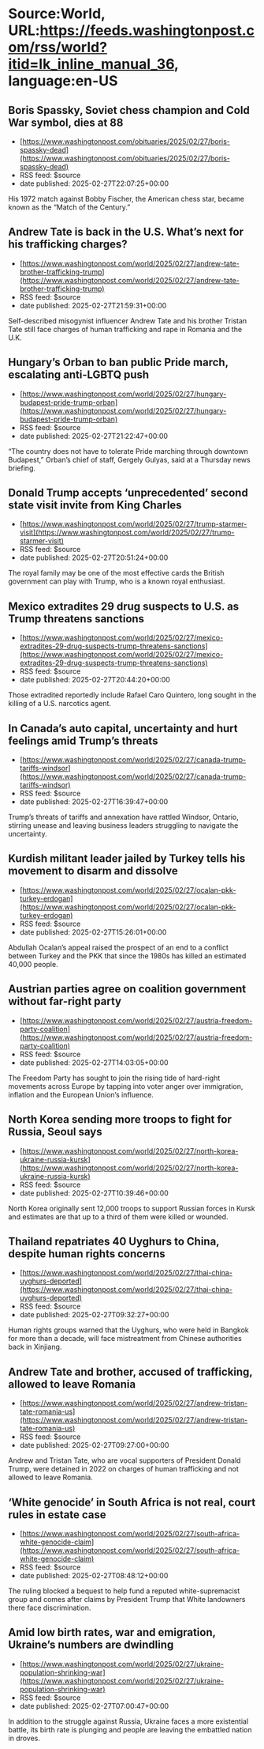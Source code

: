# Source:World, URL:https://feeds.washingtonpost.com/rss/world?itid=lk_inline_manual_36, language:en-US

## Boris Spassky, Soviet chess champion and Cold War symbol, dies at 88
 - [https://www.washingtonpost.com/obituaries/2025/02/27/boris-spassky-dead](https://www.washingtonpost.com/obituaries/2025/02/27/boris-spassky-dead)
 - RSS feed: $source
 - date published: 2025-02-27T22:07:25+00:00

His 1972 match against Bobby Fischer, the American chess star, became known as the “Match of the Century.”

## Andrew Tate is back in the U.S. What’s next for his trafficking charges?
 - [https://www.washingtonpost.com/world/2025/02/27/andrew-tate-brother-trafficking-trump](https://www.washingtonpost.com/world/2025/02/27/andrew-tate-brother-trafficking-trump)
 - RSS feed: $source
 - date published: 2025-02-27T21:59:31+00:00

Self-described misogynist influencer Andrew Tate and his brother Tristan Tate still face charges of human trafficking and rape in Romania and the U.K.

## Hungary’s Orban to ban public Pride march, escalating anti-LGBTQ push
 - [https://www.washingtonpost.com/world/2025/02/27/hungary-budapest-pride-trump-orban](https://www.washingtonpost.com/world/2025/02/27/hungary-budapest-pride-trump-orban)
 - RSS feed: $source
 - date published: 2025-02-27T21:22:47+00:00

“The country does not have to tolerate Pride marching through downtown Budapest,” Orban’s chief of staff, Gergely Gulyas, said at a Thursday news briefing.

## Donald Trump accepts ‘unprecedented’ second state visit invite from King Charles
 - [https://www.washingtonpost.com/world/2025/02/27/trump-starmer-visit](https://www.washingtonpost.com/world/2025/02/27/trump-starmer-visit)
 - RSS feed: $source
 - date published: 2025-02-27T20:51:24+00:00

The royal family may be one of the most effective cards the British government can play with Trump, who is a known royal enthusiast.

## Mexico extradites 29 drug suspects to U.S. as Trump threatens sanctions
 - [https://www.washingtonpost.com/world/2025/02/27/mexico-extradites-29-drug-suspects-trump-threatens-sanctions](https://www.washingtonpost.com/world/2025/02/27/mexico-extradites-29-drug-suspects-trump-threatens-sanctions)
 - RSS feed: $source
 - date published: 2025-02-27T20:44:20+00:00

Those extradited reportedly include Rafael Caro Quintero, long sought in the killing of a U.S. narcotics agent.

## In Canada’s auto capital, uncertainty and hurt feelings amid Trump’s threats
 - [https://www.washingtonpost.com/world/2025/02/27/canada-trump-tariffs-windsor](https://www.washingtonpost.com/world/2025/02/27/canada-trump-tariffs-windsor)
 - RSS feed: $source
 - date published: 2025-02-27T16:39:47+00:00

Trump’s threats of tariffs and annexation have rattled Windsor, Ontario, stirring unease and leaving business leaders struggling to navigate the uncertainty.

## Kurdish militant leader jailed by Turkey tells his movement to disarm and dissolve
 - [https://www.washingtonpost.com/world/2025/02/27/ocalan-pkk-turkey-erdogan](https://www.washingtonpost.com/world/2025/02/27/ocalan-pkk-turkey-erdogan)
 - RSS feed: $source
 - date published: 2025-02-27T15:26:01+00:00

Abdullah Ocalan’s appeal raised the prospect of an end to a conflict between Turkey and the PKK that since the 1980s has killed an estimated 40,000 people.

## Austrian parties agree on coalition government without far-right party
 - [https://www.washingtonpost.com/world/2025/02/27/austria-freedom-party-coalition](https://www.washingtonpost.com/world/2025/02/27/austria-freedom-party-coalition)
 - RSS feed: $source
 - date published: 2025-02-27T14:03:05+00:00

The Freedom Party has sought to join the rising tide of hard-right movements across Europe by tapping into voter anger over immigration, inflation and the European Union’s influence.

## North Korea sending more troops to fight for Russia, Seoul says
 - [https://www.washingtonpost.com/world/2025/02/27/north-korea-ukraine-russia-kursk](https://www.washingtonpost.com/world/2025/02/27/north-korea-ukraine-russia-kursk)
 - RSS feed: $source
 - date published: 2025-02-27T10:39:46+00:00

North Korea originally sent 12,000 troops to support Russian forces in Kursk and estimates are that up to a third of them were killed or wounded.

## Thailand repatriates 40 Uyghurs to China, despite human rights concerns
 - [https://www.washingtonpost.com/world/2025/02/27/thai-china-uyghurs-deported](https://www.washingtonpost.com/world/2025/02/27/thai-china-uyghurs-deported)
 - RSS feed: $source
 - date published: 2025-02-27T09:32:27+00:00

Human rights groups warned that the Uyghurs, who were held in Bangkok for more than a decade, will face mistreatment from Chinese authorities back in Xinjiang.

## Andrew Tate and brother, accused of trafficking, allowed to leave Romania
 - [https://www.washingtonpost.com/world/2025/02/27/andrew-tristan-tate-romania-us](https://www.washingtonpost.com/world/2025/02/27/andrew-tristan-tate-romania-us)
 - RSS feed: $source
 - date published: 2025-02-27T09:27:00+00:00

Andrew and Tristan Tate, who are vocal supporters of President Donald Trump, were detained in 2022 on charges of human trafficking and not allowed to leave Romania.

## ‘White genocide’ in South Africa is not real, court rules in estate case
 - [https://www.washingtonpost.com/world/2025/02/27/south-africa-white-genocide-claim](https://www.washingtonpost.com/world/2025/02/27/south-africa-white-genocide-claim)
 - RSS feed: $source
 - date published: 2025-02-27T08:48:12+00:00

The ruling blocked a bequest to help fund a reputed white-supremacist group and comes after claims by President Trump that White landowners there face discrimination.

## Amid low birth rates, war and emigration, Ukraine’s numbers are dwindling
 - [https://www.washingtonpost.com/world/2025/02/27/ukraine-population-shrinking-war](https://www.washingtonpost.com/world/2025/02/27/ukraine-population-shrinking-war)
 - RSS feed: $source
 - date published: 2025-02-27T07:00:47+00:00

In addition to the struggle against Russia, Ukraine faces a more existential battle, its birth rate is plunging and people are leaving the embattled nation in droves.

